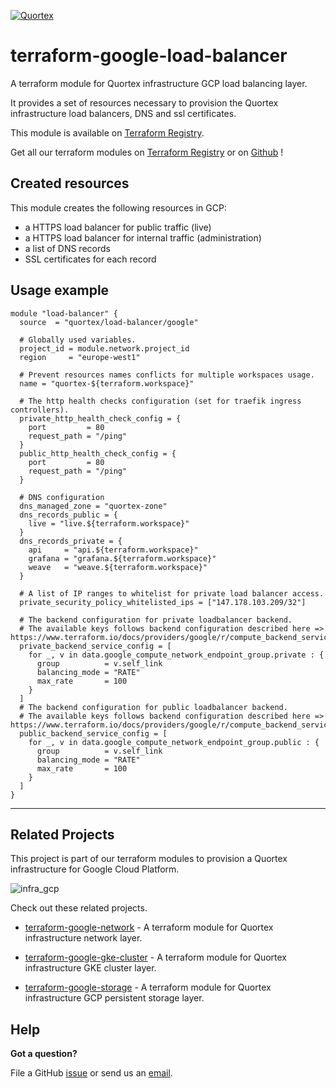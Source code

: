 [![Quortex][logo]](https://quortex.io)
# terraform-google-load-balancer
A terraform module for Quortex infrastructure GCP load balancing layer.

It provides a set of resources necessary to provision the Quortex infrastructure load balancers, DNS and ssl certificates.

This module is available on [Terraform Registry][registry_tf_google_load_balancer].

Get all our terraform modules on [Terraform Registry][registry_tf_modules] or on [Github][github_tf_modules] !

## Created resources

This module creates the following resources in GCP:

- a HTTPS load balancer for public traffic (live)
- a HTTPS load balancer for internal traffic (administration)
- a list of DNS records
- SSL certificates for each record


## Usage example

```hcl
module "load-balancer" {
  source  = "quortex/load-balancer/google"

  # Globally used variables.
  project_id = module.network.project_id
  region     = "europe-west1"

  # Prevent resources names conflicts for multiple workspaces usage.
  name = "quortex-${terraform.workspace}"

  # The http health checks configuration (set for traefik ingress controllers).
  private_http_health_check_config = {
    port         = 80
    request_path = "/ping"
  }
  public_http_health_check_config = {
    port         = 80
    request_path = "/ping"
  }

  # DNS configuration
  dns_managed_zone = "quortex-zone"
  dns_records_public = {
    live = "live.${terraform.workspace}"
  }
  dns_records_private = {
    api     = "api.${terraform.workspace}"
    grafana = "grafana.${terraform.workspace}"
    weave   = "weave.${terraform.workspace}"
  }

  # A list of IP ranges to whitelist for private load balancer access.
  private_security_policy_whitelisted_ips = ["147.178.103.209/32"]

  # The backend configuration for private loadbalancer backend.
  # The available keys follows backend configuration described here => https://www.terraform.io/docs/providers/google/r/compute_backend_service.html#backend.
  private_backend_service_config = [
    for _, v in data.google_compute_network_endpoint_group.private : {
      group          = v.self_link
      balancing_mode = "RATE"
      max_rate       = 100
    }
  ]
  # The backend configuration for public loadbalancer backend.
  # The available keys follows backend configuration described here => https://www.terraform.io/docs/providers/google/r/compute_backend_service.html#backend.
  public_backend_service_config = [
    for _, v in data.google_compute_network_endpoint_group.public : {
      group          = v.self_link
      balancing_mode = "RATE"
      max_rate       = 100
    }
  ]
}
```

---

## Related Projects

This project is part of our terraform modules to provision a Quortex infrastructure for Google Cloud Platform.

![infra_gcp]

Check out these related projects.

- [terraform-google-network][registry_tf_google_network] - A terraform module for Quortex infrastructure network layer.

- [terraform-google-gke-cluster][registry_tf_google_gke_cluster] - A terraform module for Quortex infrastructure GKE cluster layer.

- [terraform-google-storage][registry_tf_google_storage] - A terraform module for Quortex infrastructure GCP persistent storage layer.

## Help

**Got a question?**

File a GitHub [issue](https://github.com/quortex/terraform-google-load-balancer/issues) or send us an [email][email].


  [logo]: https://storage.googleapis.com/quortex-assets/logo.webp
  [email]: mailto:info@quortex.io
  [infra_gcp]: https://storage.googleapis.com/quortex-assets/infra_gcp_002.jpg
  [registry_tf_modules]: https://registry.terraform.io/modules/quortex
  [registry_tf_google_network]: https://registry.terraform.io/modules/quortex/network/google
  [registry_tf_google_gke_cluster]: https://registry.terraform.io/modules/quortex/gke-cluster/google
  [registry_tf_google_load_balancer]: https://registry.terraform.io/modules/quortex/load-balancer/google
  [registry_tf_google_storage]: https://registry.terraform.io/modules/quortex/storage/google
  [github_tf_modules]: https://github.com/quortex?q=terraform-